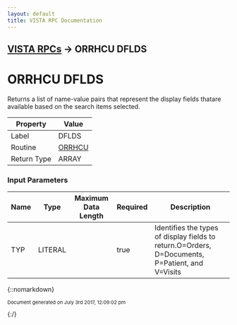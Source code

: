 ```yaml
---
layout: default
title: VISTA RPC Documentation
---
```


## [VISTA RPCs](TableOfContents) &#8594; ORRHCU DFLDS
# ORRHCU DFLDS

Returns a list of name-value pairs that represent the display fields thatare available based on the search items selected.

Property | Value
--- | ---
Label | DFLDS
Routine | [ORRHCU](http://code.osehra.org/dox/Routine_ORRHCU_source.html)
Return Type | ARRAY


### Input Parameters

Name | Type | Maximum Data Length | Required | Description
--- | --- | --- | --- | ---
TYP | LITERAL |  | true | Identifies the types of display fields to return.O&#x3D;Orders, D&#x3D;Documents, P&#x3D;Patient, and V&#x3D;Visits



{::nomarkdown} <br/><p style="font-size: 11px">Document generated on July 3rd 2017, 12:09:02 pm</p>{:/}
